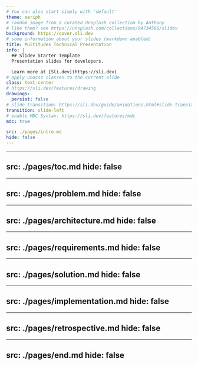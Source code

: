 ```yaml
---
# You can also start simply with 'default'
theme: seriph
# random image from a curated Unsplash collection by Anthony
# like them? see https://unsplash.com/collections/94734566/slidev
background: https://cover.sli.dev
# some information about your slides (markdown enabled)
title: Multitudes Technical Presentation
info: |
  ## Slidev Starter Template
  Presentation slides for developers.

  Learn more at [Sli.dev](https://sli.dev)
# apply unocss classes to the current slide
class: text-center
# https://sli.dev/features/drawing
drawings:
  persist: false
# slide transition: https://sli.dev/guide/animations.html#slide-transitions
transition: slide-left
# enable MDC Syntax: https://sli.dev/features/mdc
mdc: true

src: ./pages/intro.md
hide: false
---
```


---
src: ./pages/toc.md
hide: false
---

---
src: ./pages/problem.md
hide: false
---

---
src: ./pages/architecture.md
hide: false
---

---
src: ./pages/requirements.md
hide: false
---

---
src: ./pages/solution.md
hide: false
---

---
src: ./pages/implementation.md
hide: false
---

---
src: ./pages/retrospective.md
hide: false
---

---
src: ./pages/end.md
hide: false
---